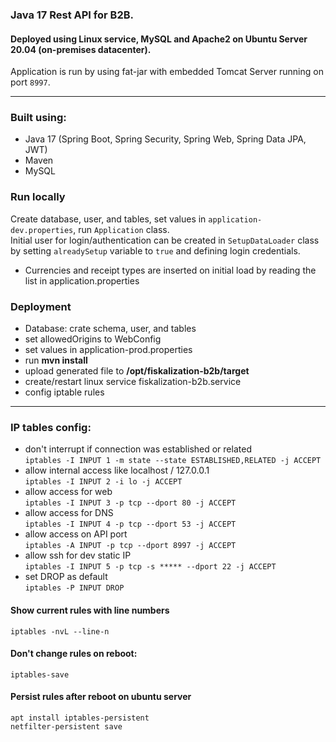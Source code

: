 ### Java 17 Rest API for B2B.

#### Deployed using Linux service, MySQL and Apache2 on Ubuntu Server 20.04 (on-premises datacenter).

Application is run by using fat-jar with embedded Tomcat Server running on port `8997`.

---

### Built using:

- Java 17 (Spring Boot, Spring Security, Spring Web, Spring Data JPA, JWT)
- Maven
- MySQL

### Run locally

Create database, user, and tables, set values in `application-dev.properties`, run `Application` class.  
Initial user for login/authentication can be created in `SetupDataLoader` class by setting `alreadySetup` variable
to `true` and defining login credentials.

- Currencies and receipt types are inserted on initial load by reading the list in application.properties

### Deployment

- Database: crate schema, user, and tables
- set allowedOrigins to WebConfig
- set values in application-prod.properties
- run **mvn install**
- upload generated file to **/opt/fiskalization-b2b/target**
- create/restart linux service fiskalization-b2b.service
- config iptable rules

<hr>

### IP tables config:

- don't interrupt if connection was established or related  
  `iptables -I INPUT 1 -m state --state ESTABLISHED,RELATED -j ACCEPT`
- allow internal access like localhost / 127.0.0.1  
  `iptables -I INPUT 2 -i lo -j ACCEPT`
- allow access for web  
  `iptables -I INPUT 3 -p tcp --dport 80 -j ACCEPT`
- allow access for DNS  
  `iptables -I INPUT 4 -p tcp --dport 53 -j ACCEPT`
- allow access on API port  
  `iptables -A INPUT -p tcp --dport 8997 -j ACCEPT`
- allow ssh for dev static IP  
  `iptables -I INPUT 5 -p tcp -s ***** --dport 22 -j ACCEPT`
- set DROP as default  
  `iptables -P INPUT DROP`

#### Show current rules with line numbers

`iptables -nvL --line-n`

#### Don't change rules on reboot:

`iptables-save`

#### Persist rules after reboot on ubuntu server

`apt install iptables-persistent`  
`netfilter-persistent save`